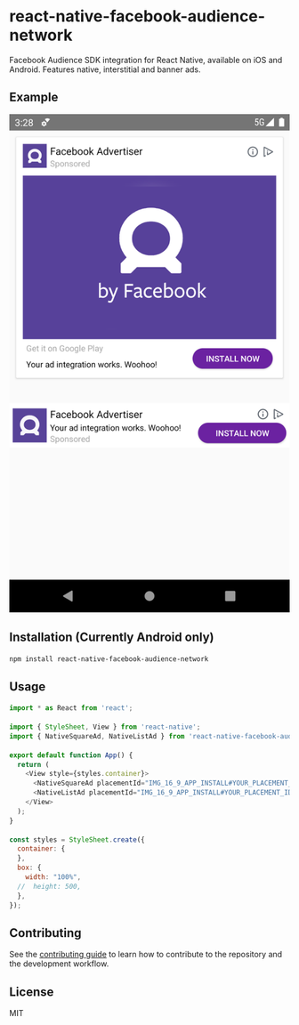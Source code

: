 # react-native-facebook-audience-network

Facebook Audience SDK integration for React Native, available on iOS and Android. Features native, interstitial and banner ads. 

## Example

![alt text](https://raw.githubusercontent.com/ajith-ab/react-native-facebook-audience-network/main/docs/nativeAd.png)



## Installation (Currently Android only)

```sh
npm install react-native-facebook-audience-network
```

## Usage

```js
import * as React from 'react';

import { StyleSheet, View } from 'react-native';
import { NativeSquareAd, NativeListAd } from 'react-native-facebook-audience-network';

export default function App() {
  return (
    <View style={styles.container}>
      <NativeSquareAd placementId="IMG_16_9_APP_INSTALL#YOUR_PLACEMENT_ID" style={styles.box} />
      <NativeListAd placementId="IMG_16_9_APP_INSTALL#YOUR_PLACEMENT_ID" style={styles.box} />
    </View>
  );
}

const styles = StyleSheet.create({
  container: {
  },
  box: {
    width: "100%",
  //  height: 500,
  },
});

```

## Contributing

See the [contributing guide](CONTRIBUTING.md) to learn how to contribute to the repository and the development workflow.

## License

MIT
